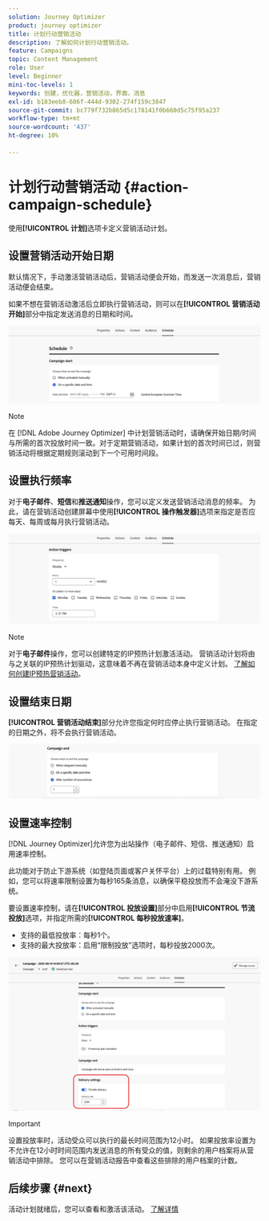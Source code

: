 ```yaml
---
solution: Journey Optimizer
product: journey optimizer
title: 计划行动营销活动
description: 了解如何计划行动营销活动。
feature: Campaigns
topic: Content Management
role: User
level: Beginner
mini-toc-levels: 1
keywords: 创建，优化器，营销活动，界面，消息
exl-id: b183eeb8-606f-444d-9302-274f159c3847
source-git-commit: bc779f732b865d5c178141f0b660d5c75f95a237
workflow-type: tm+mt
source-wordcount: '437'
ht-degree: 10%

---
```


# 计划行动营销活动 {#action-campaign-schedule}

使用&#x200B;**[!UICONTROL 计划]**&#x200B;选项卡定义营销活动计划。

## 设置营销活动开始日期

默认情况下，手动激活营销活动后，营销活动便会开始，而发送一次消息后，营销活动便会结束。

如果不想在营销活动激活后立即执行营销活动，则可以在&#x200B;**[!UICONTROL 营销活动开始]**&#x200B;部分中指定发送消息的日期和时间。

![](assets/campaign-start.png)

>[!NOTE]
>
>在 [!DNL Adobe Journey Optimizer] 中计划营销活动时，请确保开始日期/时间与所需的首次投放时间一致。对于定期营销活动，如果计划的首次时间已过，则营销活动将根据定期规则滚动到下一个可用时间段。

## 设置执行频率

对于&#x200B;**电子邮件**、**短信**&#x200B;和&#x200B;**推送通知**&#x200B;操作，您可以定义发送营销活动消息的频率。 为此，请在营销活动创建屏幕中使用&#x200B;**[!UICONTROL 操作触发器]**&#x200B;选项来指定是否应每天、每周或每月执行营销活动。

![](assets/campaign-frequency.png)

>[!NOTE]
>
>对于&#x200B;**电子邮件**&#x200B;操作，您可以创建特定的IP预热计划激活活动。 营销活动计划将由与之关联的IP预热计划驱动，这意味着不再在营销活动本身中定义计划。 [了解如何创建IP预热营销活动](../configuration/ip-warmup-campaign.md)。

## 设置结束日期

**[!UICONTROL 营销活动结束]**&#x200B;部分允许您指定何时应停止执行营销活动。 在指定的日期之外，将不会执行营销活动。

![](assets/campaign-end.png)

## 设置速率控制

[!DNL Journey Optimizer]允许您为出站操作（电子邮件、短信、推送通知）启用速率控制。

此功能对于防止下游系统（如登陆页面或客户关怀平台）上的过载特别有用。 例如，您可以将速率限制设置为每秒165条消息，以确保平稳投放而不会淹没下游系统。

要设置速率控制，请在&#x200B;**[!UICONTROL 投放设置]**&#x200B;部分中启用&#x200B;**[!UICONTROL 节流投放]**&#x200B;选项，并指定所需的&#x200B;**[!UICONTROL 每秒投放速率]**。

* 支持的最低投放率：每秒1个。
* 支持的最大投放率：启用“限制投放”选项时，每秒投放2000次。

![](assets/throttling-rate-control.png)

>[!IMPORTANT]
>
>设置投放率时，活动受众可以执行的最长时间范围为12小时。 如果投放率设置为不允许在12小时时间范围内发送消息的所有受众的值，则剩余的用户档案将从营销活动中排除。 您可以在营销活动报告中查看这些排除的用户档案的计数。

## 后续步骤 {#next}

活动计划就绪后，您可以查看和激活该活动。 [了解详情](review-activate-campaign.md)
